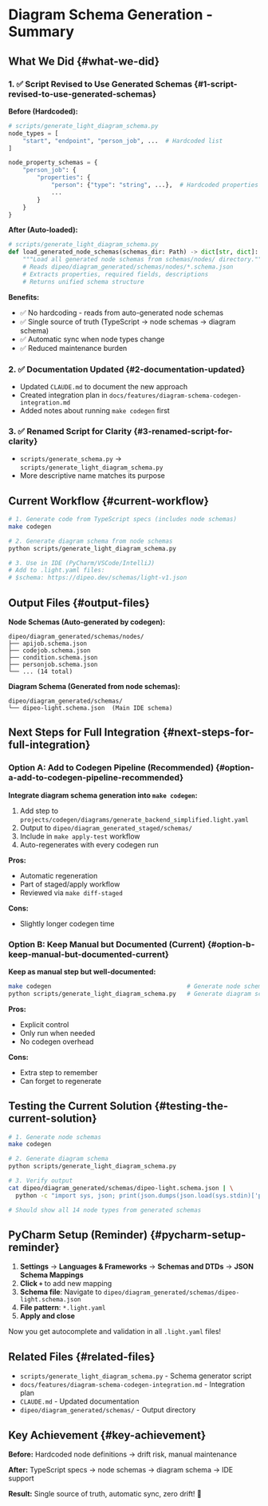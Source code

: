 # Diagram Schema Generation - Summary

## What We Did {#what-we-did}

### 1. ✅ Script Revised to Use Generated Schemas {#1-script-revised-to-use-generated-schemas}

**Before (Hardcoded):**
```python
# scripts/generate_light_diagram_schema.py
node_types = [
    "start", "endpoint", "person_job", ...  # Hardcoded list
]

node_property_schemas = {
    "person_job": {
        "properties": {
            "person": {"type": "string", ...},  # Hardcoded properties
            ...
        }
    }
}
```

**After (Auto-loaded):**
```python
# scripts/generate_light_diagram_schema.py
def load_generated_node_schemas(schemas_dir: Path) -> dict[str, dict]:
    """Load all generated node schemas from schemas/nodes/ directory."""
    # Reads dipeo/diagram_generated/schemas/nodes/*.schema.json
    # Extracts properties, required fields, descriptions
    # Returns unified schema structure
```

**Benefits:**
- ✅ No hardcoding - reads from auto-generated node schemas
- ✅ Single source of truth (TypeScript → node schemas → diagram schema)
- ✅ Automatic sync when node types change
- ✅ Reduced maintenance burden

### 2. ✅ Documentation Updated {#2-documentation-updated}

- Updated `CLAUDE.md` to document the new approach
- Created integration plan in `docs/features/diagram-schema-codegen-integration.md`
- Added notes about running `make codegen` first

### 3. ✅ Renamed Script for Clarity {#3-renamed-script-for-clarity}

- `scripts/generate_schema.py` → `scripts/generate_light_diagram_schema.py`
- More descriptive name matches its purpose

## Current Workflow {#current-workflow}

```bash
# 1. Generate code from TypeScript specs (includes node schemas)
make codegen

# 2. Generate diagram schema from node schemas
python scripts/generate_light_diagram_schema.py

# 3. Use in IDE (PyCharm/VSCode/IntelliJ)
# Add to .light.yaml files:
# $schema: https://dipeo.dev/schemas/light-v1.json
```

## Output Files {#output-files}

**Node Schemas (Auto-generated by codegen):**
```
dipeo/diagram_generated/schemas/nodes/
├── apijob.schema.json
├── codejob.schema.json
├── condition.schema.json
├── personjob.schema.json
└── ... (14 total)
```

**Diagram Schema (Generated from node schemas):**
```
dipeo/diagram_generated/schemas/
└── dipeo-light.schema.json  (Main IDE schema)
```

## Next Steps for Full Integration {#next-steps-for-full-integration}

### Option A: Add to Codegen Pipeline (Recommended) {#option-a-add-to-codegen-pipeline-recommended}

**Integrate diagram schema generation into `make codegen`:**

1. Add step to `projects/codegen/diagrams/generate_backend_simplified.light.yaml`
2. Output to `dipeo/diagram_generated_staged/schemas/`
3. Include in `make apply-test` workflow
4. Auto-regenerates with every codegen run

**Pros:**
- Automatic regeneration
- Part of staged/apply workflow
- Reviewed via `make diff-staged`

**Cons:**
- Slightly longer codegen time

### Option B: Keep Manual but Documented (Current) {#option-b-keep-manual-but-documented-current}

**Keep as manual step but well-documented:**

```bash
make codegen                                      # Generate node schemas
python scripts/generate_light_diagram_schema.py   # Generate diagram schema
```

**Pros:**
- Explicit control
- Only run when needed
- No codegen overhead

**Cons:**
- Extra step to remember
- Can forget to regenerate

## Testing the Current Solution {#testing-the-current-solution}

```bash
# 1. Generate node schemas
make codegen

# 2. Generate diagram schema
python scripts/generate_light_diagram_schema.py

# 3. Verify output
cat dipeo/diagram_generated/schemas/dipeo-light.schema.json | \
  python -c "import sys, json; print(json.dumps(json.load(sys.stdin)['properties']['nodes']['items']['allOf'][0]['properties']['type']['enum'], indent=2))"

# Should show all 14 node types from generated schemas
```

## PyCharm Setup (Reminder) {#pycharm-setup-reminder}

1. **Settings** → **Languages & Frameworks** → **Schemas and DTDs** → **JSON Schema Mappings**
2. **Click `+`** to add new mapping
3. **Schema file**: Navigate to `dipeo/diagram_generated/schemas/dipeo-light.schema.json`
4. **File pattern**: `*.light.yaml`
5. **Apply and close**

Now you get autocomplete and validation in all `.light.yaml` files!

## Related Files {#related-files}

- `scripts/generate_light_diagram_schema.py` - Schema generator script
- `docs/features/diagram-schema-codegen-integration.md` - Integration plan
- `CLAUDE.md` - Updated documentation
- `dipeo/diagram_generated/schemas/` - Output directory

## Key Achievement {#key-achievement}

**Before:** Hardcoded node definitions → drift risk, manual maintenance

**After:** TypeScript specs → node schemas → diagram schema → IDE support

**Result:** Single source of truth, automatic sync, zero drift! 🎉
